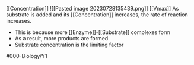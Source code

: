 [[Concentration]] 
![[Pasted image 20230728135439.png]]
[[Vmax]]
As substrate is added and its [[Concentration]] increases, the rate of reaction increases.
- This is because more [[Enzyme]]-[[Substrate]] complexes form
- As a result, more products are formed
- Substrate concentration is the limiting factor

#000-Biology/Y1